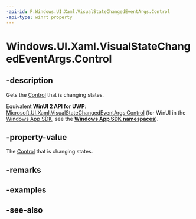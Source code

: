 ```yaml
---
-api-id: P:Windows.UI.Xaml.VisualStateChangedEventArgs.Control
-api-type: winrt property
---
```


<!-- Property syntax
public Windows.UI.Xaml.Controls.Control Control { get;  set; }
-->

# Windows.UI.Xaml.VisualStateChangedEventArgs.Control

## -description
Gets the [Control](../windows.ui.xaml.controls/control.md) that is changing states.

Equivalent **WinUI 2 API for UWP**: [Microsoft.UI.Xaml.VisualStateChangedEventArgs.Control](/windows/winui/api/microsoft.ui.xaml.visualstatechangedeventargs.control) (for WinUI in the [Windows App SDK](/windows/apps/windows-app-sdk/), see the **[Windows App SDK namespaces](/windows/windows-app-sdk/api/winrt/)**).

## -property-value
The [Control](../windows.ui.xaml.controls/control.md) that is changing states.

## -remarks

## -examples

## -see-also
